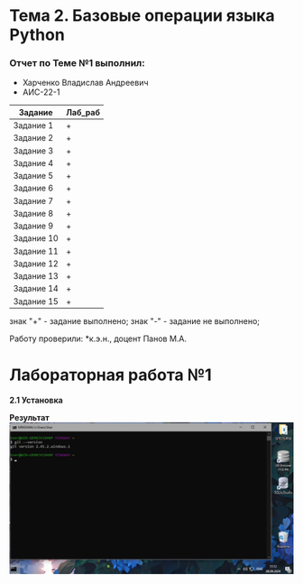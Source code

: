 # Тема 2. Базовые операции языка Python

### Отчет по Теме №1 выполнил:

* Харченко Владислав Андреевич
* АИС-22-1

|Задание|Лаб_раб|
|---------|----|
|Задание 1|+|
|Задание 2|+|
|Задание 3|+|
|Задание 4|+|
|Задание 5|+|
|Задание 6|+|
|Задание 7|+|
|Задание 8|+|
|Задание 9|+|
|Задание 10|+|
|Задание 11|+|
|Задание 12|+|
|Задание 13|+|
|Задание 14|+|
|Задание 15|+|

знак "+" - задание выполнено; знак "-" - задание не выполнено;

Работу проверили:
*к.э.н., доцент Панов М.А.

# Лабораторная работа №1
**2.1 Установка**

**Результат**
![Изображение](https://github.com/Wottajotta/Software_engineering/blob/Тема_1/pic/2.1.jpg "2.1")